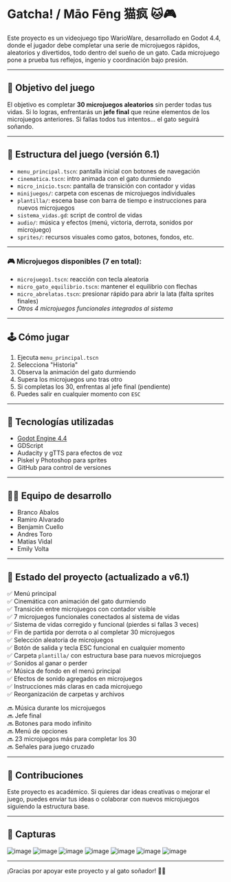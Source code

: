 # Gatcha! / Māo Fēng 猫疯 🐱🎮

Este proyecto es un videojuego tipo WarioWare, desarrollado en Godot 4.4, donde el jugador debe completar una serie de microjuegos rápidos, aleatorios y divertidos, todo dentro del sueño de un gato. Cada microjuego pone a prueba tus reflejos, ingenio y coordinación bajo presión.

---

## 🎯 Objetivo del juego

El objetivo es completar **30 microjuegos aleatorios** sin perder todas tus vidas. Si lo logras, enfrentarás un **jefe final** que reúne elementos de los microjuegos anteriores. Si fallas todos tus intentos... el gato seguirá soñando.

---

## 🧩 Estructura del juego (versión 6.1)

- `menu_principal.tscn`: pantalla inicial con botones de navegación  
- `cinematica.tscn`: intro animada con el gato durmiendo  
- `micro_inicio.tscn`: pantalla de transición con contador y vidas  
- `minijuegos/`: carpeta con escenas de microjuegos individuales  
- `plantilla/`: escena base con barra de tiempo e instrucciones para nuevos microjuegos  
- `sistema_vidas.gd`: script de control de vidas  
- `audio/`: música y efectos (menú, victoria, derrota, sonidos por microjuego)  
- `sprites/`: recursos visuales como gatos, botones, fondos, etc.

---

### 🎮 Microjuegos disponibles (7 en total):

- `microjuego1.tscn`: reacción con tecla aleatoria  
- `micro_gato_equilibrio.tscn`: mantener el equilibrio con flechas  
- `micro_abrelatas.tscn`: presionar rápido para abrir la lata (falta sprites finales)  
- *Otros 4 microjuegos funcionales integrados al sistema*

---

## 🕹️ Cómo jugar

1. Ejecuta `menu_principal.tscn`  
2. Selecciona "Historia"  
3. Observa la animación del gato durmiendo  
4. Supera los microjuegos uno tras otro  
5. Si completas los 30, enfrentas al jefe final (pendiente)  
6. Puedes salir en cualquier momento con `ESC`

---

## 🔧 Tecnologías utilizadas

- [Godot Engine 4.4](https://godotengine.org/)  
- GDScript  
- Audacity y gTTS para efectos de voz  
- Piskel y Photoshop para sprites  
- GitHub para control de versiones  

---

## 👨‍💻 Equipo de desarrollo

- Branco Abalos  
- Ramiro Alvarado  
- Benjamin Cuello  
- Andres Toro  
- Matias Vidal  
- Emily Volta  

---

## 🚧 Estado del proyecto (actualizado a v6.1)

✅ Menú principal  
✅ Cinemática con animación del gato durmiendo  
✅ Transición entre microjuegos con contador visible  
✅ 7 microjuegos funcionales conectados al sistema de vidas  
✅ Sistema de vidas corregido y funcional (pierdes si fallas 3 veces)  
✅ Fin de partida por derrota o al completar 30 microjuegos  
✅ Selección aleatoria de microjuegos  
✅ Botón de salida y tecla ESC funcional en cualquier momento  
✅ Carpeta `plantilla/` con estructura base para nuevos microjuegos  
✅ Sonidos al ganar o perder  
✅ Música de fondo en el menú principal  
✅ Efectos de sonido agregados en microjuegos  
✅ Instrucciones más claras en cada microjuego  
✅ Reorganización de carpetas y archivos  

🔜 Música durante los microjuegos  
🔜 Jefe final  
🔜 Botones para modo infinito  
🔜 Menú de opciones  
🔜 23 microjuegos más para completar los 30  
🔜 Señales para juego cruzado  

---

## 💬 Contribuciones

Este proyecto es académico. Si quieres dar ideas creativas o mejorar el juego, puedes enviar tus ideas o colaborar con nuevos microjuegos siguiendo la estructura base.

---

## 📸 Capturas

![image](https://github.com/user-attachments/assets/6a6be39f-9221-4592-8022-45d48e37cfe8)
![image](https://github.com/user-attachments/assets/2c5ffa12-a32e-4ee4-99c2-41926c0e2734)
![image](https://github.com/user-attachments/assets/2dc3a5a0-24bf-42d7-9515-d218766fef86)
![image](https://github.com/user-attachments/assets/5a8d963a-bda2-4f3a-a1e9-1b8c25651b35)
![image](https://github.com/user-attachments/assets/5f9e7627-5b3e-4694-ad6f-f6559964f4e1)
![image](https://github.com/user-attachments/assets/93eef93d-0432-4d4a-8444-4edc769368ca)
![image](https://github.com/user-attachments/assets/d7f875fb-e51a-4378-b6dc-41edd2caf36f)

---

¡Gracias por apoyar este proyecto y al gato soñador! 🐾✨
